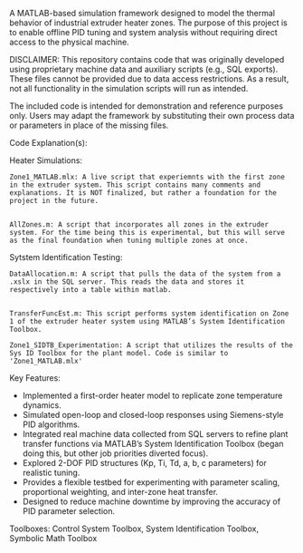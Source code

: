 A MATLAB-based simulation framework designed to model the thermal behavior of industrial extruder heater zones. The purpose of this project is to enable offline PID tuning and system analysis without requiring direct access to the physical machine.

DISCLAIMER:
This repository contains code that was originally developed using proprietary machine data and auxiliary scripts (e.g., SQL exports).
These files cannot be provided due to data access restrictions. As a result, not all functionality in the simulation scripts will run as intended.

The included code is intended for demonstration and reference purposes only. Users may adapt the framework by substituting their own process data or parameters in place of the missing files.

Code Explanation(s):

  Heater Simulations:

    Zone1_MATLAB.mlx: A live script that experiemnts with the first zone in the extruder system. This script contains many comments and explanations. It is NOT finalized, but rather a foundation for the project in the future.

  
    AllZones.m: A script that incorporates all zones in the extruder system. For the time being this is experimental, but this will serve as the final foundation when tuning multiple zones at once.

  Sytstem Identification Testing:
  
    DataAllocation.m: A script that pulls the data of the system from a .xslx in the SQL server. This reads the data and stores it respectively into a table within matlab.

  
    TransferFuncEst.m: This script performs system identification on Zone 1 of the extruder heater system using MATLAB’s System Identification Toolbox.

    Zone1_SIDTB_Experimentation: A script that utilizes the results of the Sys ID Toolbox for the plant model. Code is similar to 'Zone1_MATLAB.mlx'


Key Features:

- Implemented a first-order heater model to replicate zone temperature dynamics.
- Simulated open-loop and closed-loop responses using Siemens-style PID algorithms.
- Integrated real machine data collected from SQL servers to refine plant transfer functions via MATLAB’s System Identification Toolbox (began doing this, but other job priorities diverted focus).
- Explored 2-DOF PID structures (Kp, Ti, Td, a, b, c parameters) for realistic tuning.
- Provides a flexible testbed for experimenting with parameter scaling, proportional weighting, and inter-zone heat transfer.
- Designed to reduce machine downtime by improving the accuracy of PID parameter selection.

Toolboxes: Control System Toolbox, System Identification Toolbox, Symbolic Math Toolbox
